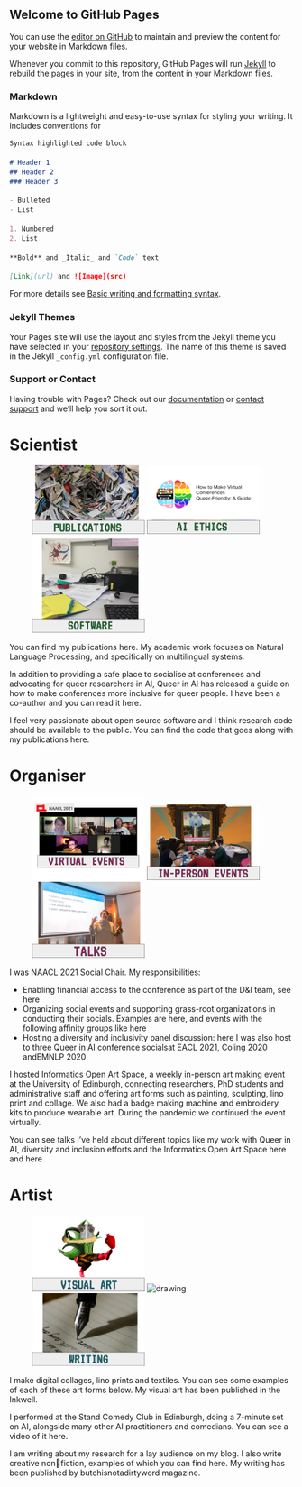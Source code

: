 ## Welcome to GitHub Pages

You can use the [editor on GitHub](https://github.com/webersab/portfolio/edit/gh-pages/index.md) to maintain and preview the content for your website in Markdown files.

Whenever you commit to this repository, GitHub Pages will run [Jekyll](https://jekyllrb.com/) to rebuild the pages in your site, from the content in your Markdown files.

### Markdown

Markdown is a lightweight and easy-to-use syntax for styling your writing. It includes conventions for

```markdown
Syntax highlighted code block

# Header 1
## Header 2
### Header 3

- Bulleted
- List

1. Numbered
2. List

**Bold** and _Italic_ and `Code` text

[Link](url) and ![Image](src)
```

For more details see [Basic writing and formatting syntax](https://docs.github.com/en/github/writing-on-github/getting-started-with-writing-and-formatting-on-github/basic-writing-and-formatting-syntax).

### Jekyll Themes

Your Pages site will use the layout and styles from the Jekyll theme you have selected in your [repository settings](https://github.com/webersab/portfolio/settings/pages). The name of this theme is saved in the Jekyll `_config.yml` configuration file.

### Support or Contact

Having trouble with Pages? Check out our [documentation](https://docs.github.com/categories/github-pages-basics/) or [contact support](https://support.github.com/contact) and we’ll help you sort it out.

# Scientist
<figure class="third">
	<img src="images/publications_thumbnail.png" alt="drawing" width="200"/>
	<img src="images/ai_ethics_thumbnail.png" alt="drawing" width="200"/>
	<img src="images/software_thumbnail.png" alt="drawing" width="200"/>
</figure>
		
You can find my publications here. My academic work focuses on Natural Language Processing, and specifically on multilingual systems.

In addition to providing a safe place to socialise at conferences and advocating for queer researchers in AI, Queer in AI has released a guide on how to make conferences more inclusive for queer people. I have been a co-author and you can read it here.
		
I feel very passionate about open source software and I think research code should be available to the public. You can find the code that goes along with my publications here.

# Organiser
<figure class="third">
	<img src="images/virtual_events_thumbnail.png" alt="drawing" width="200"/>
	<img src="images/in_person_events_thumbnail.png" alt="drawing" width="200"/>
	<img src="images/talks_thumbnail.png" alt="drawing" width="200"/>
</figure>

I was NAACL 2021 Social Chair. My responsibilities:
- Enabling financial access to the conference as part of the D&I team, see here
- Organizing social events and supporting grass-root organizations in conducting their socials. Examples are here, and events with the following affinity groups like here
- Hosting a diversity and inclusivity panel discussion: here
I was also host to three Queer in AI conference socialsat EACL 2021, Coling 2020 andEMNLP 2020

I hosted Informatics Open Art Space, a weekly in-person art making event at the University of Edinburgh, connecting researchers, PhD students and administrative staff and offering art forms such as painting, sculpting, lino print and collage. We also had a badge making machine and embroidery kits to produce wearable art. During the pandemic we continued the event virtually. 

You can see talks I’ve held about different topics like my work with Queer in AI, diversity and inclusion efforts and the Informatics Open Art Space here and here

# Artist
<figure class="third">
	<img src="images/visual_art_thumbnail.png" alt="drawing" width="200"/>
	<img src="images/performace_thumbnail.png" alt="drawing" width="200"/>
	<img src="images/writing_thumbnail.png" alt="drawing" width="200"/>
</figure>

I make digital collages, lino prints and textiles. You can see some examples of each of these art forms below. My visual art has been published in the Inkwell.

I performed at the Stand Comedy Club in Edinburgh, doing a 7-minute set on AI, alongside many other AI practitioners and comedians. You can see a video of it here.

I am writing about my research for a lay audience on my blog. I also write creative nonfiction, examples of which you can find here. My writing has been published by butchisnotadirtyword magazine.
